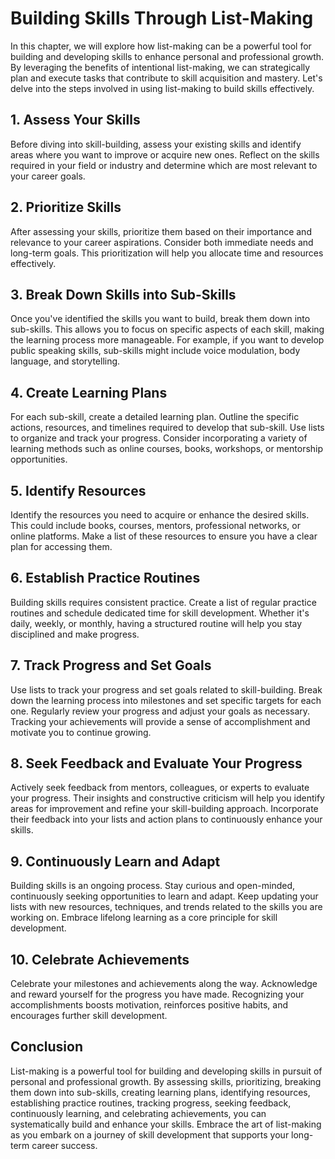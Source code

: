 Building Skills Through List-Making
==============================================

In this chapter, we will explore how list-making can be a powerful tool for building and developing skills to enhance personal and professional growth. By leveraging the benefits of intentional list-making, we can strategically plan and execute tasks that contribute to skill acquisition and mastery. Let's delve into the steps involved in using list-making to build skills effectively.

**1. Assess Your Skills**
-------------------------

Before diving into skill-building, assess your existing skills and identify areas where you want to improve or acquire new ones. Reflect on the skills required in your field or industry and determine which are most relevant to your career goals.

**2. Prioritize Skills**
------------------------

After assessing your skills, prioritize them based on their importance and relevance to your career aspirations. Consider both immediate needs and long-term goals. This prioritization will help you allocate time and resources effectively.

**3. Break Down Skills into Sub-Skills**
----------------------------------------

Once you've identified the skills you want to build, break them down into sub-skills. This allows you to focus on specific aspects of each skill, making the learning process more manageable. For example, if you want to develop public speaking skills, sub-skills might include voice modulation, body language, and storytelling.

**4. Create Learning Plans**
----------------------------

For each sub-skill, create a detailed learning plan. Outline the specific actions, resources, and timelines required to develop that sub-skill. Use lists to organize and track your progress. Consider incorporating a variety of learning methods such as online courses, books, workshops, or mentorship opportunities.

**5. Identify Resources**
-------------------------

Identify the resources you need to acquire or enhance the desired skills. This could include books, courses, mentors, professional networks, or online platforms. Make a list of these resources to ensure you have a clear plan for accessing them.

**6. Establish Practice Routines**
----------------------------------

Building skills requires consistent practice. Create a list of regular practice routines and schedule dedicated time for skill development. Whether it's daily, weekly, or monthly, having a structured routine will help you stay disciplined and make progress.

**7. Track Progress and Set Goals**
-----------------------------------

Use lists to track your progress and set goals related to skill-building. Break down the learning process into milestones and set specific targets for each one. Regularly review your progress and adjust your goals as necessary. Tracking your achievements will provide a sense of accomplishment and motivate you to continue growing.

**8. Seek Feedback and Evaluate Your Progress**
-----------------------------------------------

Actively seek feedback from mentors, colleagues, or experts to evaluate your progress. Their insights and constructive criticism will help you identify areas for improvement and refine your skill-building approach. Incorporate their feedback into your lists and action plans to continuously enhance your skills.

**9. Continuously Learn and Adapt**
-----------------------------------

Building skills is an ongoing process. Stay curious and open-minded, continuously seeking opportunities to learn and adapt. Keep updating your lists with new resources, techniques, and trends related to the skills you are working on. Embrace lifelong learning as a core principle for skill development.

**10. Celebrate Achievements**
------------------------------

Celebrate your milestones and achievements along the way. Acknowledge and reward yourself for the progress you have made. Recognizing your accomplishments boosts motivation, reinforces positive habits, and encourages further skill development.

**Conclusion**
--------------

List-making is a powerful tool for building and developing skills in pursuit of personal and professional growth. By assessing skills, prioritizing, breaking them down into sub-skills, creating learning plans, identifying resources, establishing practice routines, tracking progress, seeking feedback, continuously learning, and celebrating achievements, you can systematically build and enhance your skills. Embrace the art of list-making as you embark on a journey of skill development that supports your long-term career success.
